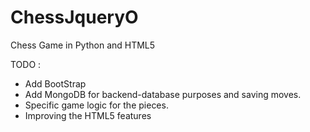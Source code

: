 ChessJqueryO
============

Chess Game in Python and HTML5

TODO :
- Add BootStrap
- Add MongoDB for backend-database purposes and saving moves.
- Specific game logic for the pieces.
- Improving the HTML5 features
